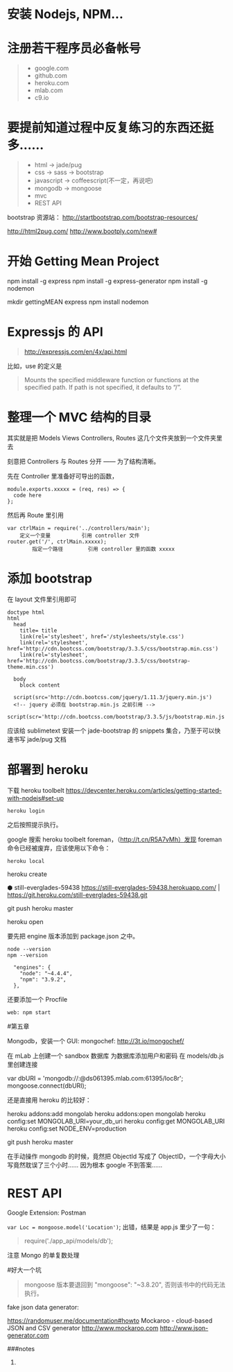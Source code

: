 # 安装 Nodejs, NPM...

# 注册若干程序员必备帐号

> * google.com
> * github.com
> * heroku.com
> * mlab.com
> * c9.io
# 要提前知道过程中反复练习的东西还挺多……

> * html -> jade/pug
> * css -> sass -> bootstrap
> * javascript -> coffeescript(不一定，再说吧)
> * mongodb -> mongoose
> * mvc
> * REST API

bootstrap 资源站：
http://startbootstrap.com/bootstrap-resources/

http://html2pug.com/
http://www.bootply.com/new#

# 开始 Getting Mean Project

npm install -g express
npm install -g express-generator
npm install -g nodemon

mkdir gettingMEAN
express
npm install
nodemon

# Expressjs 的 API

> http://expressjs.com/en/4x/api.html

比如，use 的定义是

> Mounts the specified middleware function or functions at the specified path. If path is not specified, it defaults to “/”.

# 整理一个 MVC 结构的目录

其实就是把 Models Views Controllers, Routes 这几个文件夹放到一个文件夹里去

刻意把 Controllers 与 Routes 分开 —— 为了结构清晰。

先在 Controller 里准备好可导出的函数，

```
module.exports.xxxxx = (req, res) => {
  code here
};
```

然后再 Route 里引用
```
var ctrlMain = require('../controllers/main');
    定义一个变量          引用 controller 文件
router.get('/', ctrlMain.xxxxx);
        指定一个路径        引用 controller 里的函数 xxxxx
```

# 添加 bootstrap

在 layout 文件里引用即可

```
doctype html
html
  head
    title= title
    link(rel='stylesheet', href='/stylesheets/style.css')
    link(rel='stylesheet', href='http://cdn.bootcss.com/bootstrap/3.3.5/css/bootstrap.min.css')
    link(rel='stylesheet', href='http://cdn.bootcss.com/bootstrap/3.3.5/css/bootstrap-theme.min.css')

  body
    block content

  script(src='http://cdn.bootcss.com/jquery/1.11.3/jquery.min.js')
  <!-- jquery 必须在 bootstrap.min.js 之前引用 -->
  script(scr='http://cdn.bootcss.com/bootstrap/3.3.5/js/bootstrap.min.js')
```

应该给 sublimetext 安装一个 jade-bootstrap 的 snippets 集合，乃至于可以快速书写 jade/pug 文档


# 部署到 heroku

下载 heroku toolbelt https://devcenter.heroku.com/articles/getting-started-with-nodejs#set-up

```
heroku login
```
之后按照提示执行。

google 搜索 heroku toolbelt foreman，（http://t.cn/R5A7vMh）发现 foreman 命令已经被废弃，应该使用以下命令：
```
heroku local
```

heroku create

⬢ still-everglades-59438
https://still-everglades-59438.herokuapp.com/ | https://git.heroku.com/still-everglades-59438.git

git push heroku master

heroku open


要先把 engine 版本添加到 package.json 之中。
```
node --version
npm --version

  "engines": {
    "node": "~4.4.4",
    "npm": "3.9.2",
  },
```

还要添加一个 Procfile

```
web: npm start
```

#第五章

Mongodb，安装一个 GUI:
mongochef: http://3t.io/mongochef/

在 mLab 上创建一个 sandbox 数据库
为数据库添加用户和密码
在 models/db.js 里创建连接

var dbURI = 'mongodb://<dbuser>:<dbpassword>@ds061395.mlab.com:61395/loc8r';
mongoose.connect(dbURI);

还是直接用 heroku 的比较好：



heroku addons:add mongolab
heroku addons:open mongolab
heroku config:set MONGOLAB_URI=your_db_uri
heroku config:get MONGOLAB_URI
heroku config:set NODE_ENV=production


git push heroku master

在手动操作 mongodb 的时候，竟然把 ObjectId 写成了 ObjectID，一个字母大小写竟然耽误了三个小时…… 因为根本 google 不到答案……

# REST API

Google Extension: Postman

```var Loc = mongoose.model('Location')```; 出错，结果是 app.js 里少了一句：

> require('./app_api/models/db');

注意 Mongo 的单复数处理

#好大一个坑

> mongoose 版本要退回到 "mongoose": "~3.8.20", 否则该书中的代码无法执行。


fake json data generator:

https://randomuser.me/documentation#howto
Mockaroo - cloud-based JSON and CSV generator http://www.mockaroo.com
http://www.json-generator.com



###notes

1.
